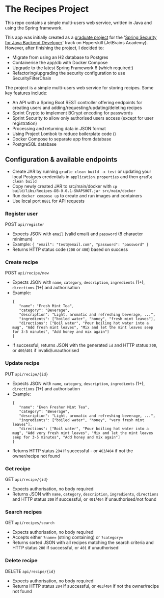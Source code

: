 # The Recipes Project

This repo contains a simple multi-users web service, written in Java and using the Spring framework. 

This app was initially created as a [graduate project](https://hyperskill.org/projects/180) for the '[Spring Security for Java Backend Developer](https://hyperskill.org/tracks/38)' track on Hyperskill (JetBrains Academy). However, after finishing the project, I decided to:
+ Migrate from using an H2 database to Postgres
+ Containerise the app/db with Docker Compose
+ Upgrade to the latest Spring Framework 6 (which required:)
+ Refactoring/upgrading the security configuration to use SecurityFilterChain

The project is a simple multi-users web service for storing recipes. Some key features include:
+ An API with a Spring Boot REST controller offering endpoints for creating users and adding/requesting/updating/deleting recipes
+ Sprint Crypto to implement BCrypt encoding for passwords
+ Sprint Security to allow only authorised users access (except for user registration)
+ Processing and returning data in JSON format
+ Using Project Lombok to reduce boilerplate code ()
+ Docker Compose to separate app from database
+ PostgreSQL database


## Configuration & available endpoints

+ Create JAR by running `gradle clean build -x test` or updating your local Postgres credentials in `application.properties` and then `gradle clean build` 
+ Copy newly created JAR to src/main/docker with `cp build/libs/Recipes-DB-0.0.1-SNAPSHOT.jar src/main/docker`
+ Run `docker compose up` to create and run images and containers
+ Use local port `8881` for API requests

### Register user
POST `api/register`
+ Expects JSON with `email` (valid email) and `password` (8 character minimum)
+ Example:
  `{
  "email": "test@email.com",
  "password": "password"
  }`
+ Returns HTTP status code (`200` or `400`) based on success

### Create recipe
POST `api/recipe/new`
+ Expects JSON with `name`, `category`, `description`, `ingredients` (1+), `directions` (1+) and authorisation
+ Example:
  ```
  {
     "name": "Fresh Mint Tea",
     "category": "Beverage",
     "description": "Light, aromatic and refreshing beverage, ...",
     "ingredients": ["boiled water", "honey", "fresh mint leaves"],
     "directions": ["Boil water", "Pour boiling hot water into a mug", "Add fresh mint leaves", "Mix and let the mint leaves seep for 3-5 minutes", "Add honey and mix again"]
  }
  ```
+ If successful, returns JSON with the generated `id` and HTTP status `200`, or `400`/`401` if invalid/unauthorised

### Update recipe
PUT `api/recipe/{id}`
+ Expects JSON with `name`, `category`, `description`, `ingredients` (1+), `directions` (1+) and authorisation
+ Example:
  ```
  {
     "name": "Even Fresher Mint Tea",
     "category": "Beverage",
     "description": "Light, aromatic and refreshing beverage, ...",
     "ingredients": ["boiled water", "honey", "very fresh mint leaves"],
     "directions": ["Boil water", "Pour boiling hot water into a mug", "Add very fresh mint leaves", "Mix and let the mint leaves seep for 3-5 minutes", "Add honey and mix again"]
  }
  ```
+ Returns HTTP status `204` if successful - or `403`/`404` if not the owner/recipe not found

### Get recipe
GET `api/recipe/{id}`
+ Expects authorisation, no body required
+ Returns JSON with `name`, `category`, `description`, `ingredients`, `directions`  and HTTP status `200` if successful, or `401`/`404` if unauthorised/not found

### Search recipes
GET `api/recipes/search`
+ Expects authorisation, no body required
+ Accepts either `?name=` (string containing) or `?category=`
+ Returns sorted JSON with all recipes matching the search criteria and HTTP status `200` if successful, or `401` if unauthorised

### Delete recipe
DELETE `api/recipe/{id}`
+ Expects authorisation, no body required
+ Returns HTTP status `204` if successful, or `403`/`404` if not the owner/recipe not found
